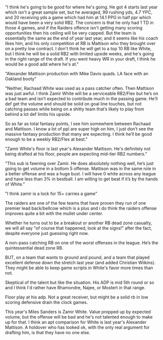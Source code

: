 "I think he's going to be good for where he's going. He got 4 starts last year which isn't a great sample set, but he averaged, 99 rushing yds, 4.7 YPC, and 20 receiving yds a game which had him at 14.1 PPG in half ppr which would have been a very solid RB2. The concern is that he only had 1 TD in those 4 games, and if the Raiders offence isn't getting many scoring opportunities then his ceiling will be very capped. But the team is essentially the same as the end of year last year, and it seems like his coach likes him, and his only competition at RB is Mattison who they brought over on a pretty low contract. I don't think he will get to a top 10 RB like White, but I think he will be a solid RB2 with limited upside weeks, and he's going in the right range of the draft. If you went heavy WR in your draft, I think he would be a good add where he's at."

"Alexander Mattison production with Mike Davis quads. LA face with an Oakland booty"

"Neither, Rachaad White was used as a pass catcher often. Then Mattison was just awful. I think Zamir White will be a serviceable RB2/Flex but he’s on a bad team and isn’t expected to contribute much in the passing game. He’ll def get the volume and should be solid on goal line touches, but not catching passes while being on a shitty team that’s likely to play from behind a lot def limits his upside.

So as far as total fantasy points, I see him somewhere between Rachaad and Mattison. I know a lot of ppl are super high on him, I just don’t see the massive fantasy production that many are expecting. I think he’ll be good enough to be a weekly RB2/Flex at best."

"Zamir White's floor is last year's Alexander Mattison. He's definitely not being drafted at his floor, people are expecting mid-tier RB2 numbers."

"This sub is fawning over Zamir. He does absolutely nothing well, he’s just going to get volume in a bottom 5 offense. Mattison was in the same role in a better offense and was a huge bust. I will have 0 white across any league and have less than 3% in bestball. I am willing to get beat if it’s by the hands of White."

"I think zamir is a lock for 15+ carries a game"

The raiders are one of the few teams that have proven they run of one premier lead back/bellcow which is a plus and i do think the raiders offense improves quite a bit with the mullet under center. 

Whether he turns out to be a breakout or another RB dead zone casualty, we will all say "of course that happened, look at the signs!" after the fact, despite everyone just guessing right now.

A non-pass catching RB on one of the worst offenses in the league.
He’s the quintessential dead zone RB.

BUT, on a team that wants to ground and pound, and a team that played excellent defense down the stretch last year (and added Christian Wilkins). They might be able to keep game scripts in White's favor more times than not.

Skeptical of the talent but like the situation. His ADP is mid 5th round or so and I think I'd rather have Rhamondre, Najee, or Mostert in that range.

Floor play at his adp. Not a great receiver, but might be a solid rb in low scoring defensive drain the clock games.

This year's Miles Sanders is Zamir White. Value propped up by expected volume, but the offense will be bad and he's not talented enough to make up for that.
I think an apt comparison for White is last year's Alexander Mattison. A holdover who has looked ok, with the only real argument for drafting him, is that they have no one else.
